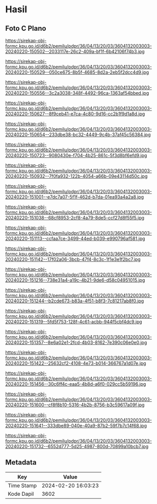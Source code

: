 # Hasil

## Foto C Plano

https://sirekap-obj-formc.kpu.go.id/d6b2/pemilu/pdpr/36/04/13/20/03/3604132003003-20240220-150502--2033117e-26c2-409a-bf1f-6b42106f74b3.jpg

https://sirekap-obj-formc.kpu.go.id/d6b2/pemilu/pdpr/36/04/13/20/03/3604132003003-20240220-150529--050ce675-8b5f-4685-8d2a-2eb5f2dcc4d9.jpg

https://sirekap-obj-formc.kpu.go.id/d6b2/pemilu/pdpr/36/04/13/20/03/3604132003003-20240220-150556--3c2a3038-348f-4492-96ca-1363af54bbed.jpg

https://sirekap-obj-formc.kpu.go.id/d6b2/pemilu/pdpr/36/04/13/20/03/3604132003003-20240220-150627--8f9ceb41-e7ca-4c80-9d16-cc2b1f9d1a8d.jpg

https://sirekap-obj-formc.kpu.go.id/d6b2/pemilu/pdpr/36/04/13/20/03/3604132003003-20240220-150654--233dbe38-bc32-4449-9c4b-37af45c56384.jpg

https://sirekap-obj-formc.kpu.go.id/d6b2/pemilu/pdpr/36/04/13/20/03/3604132003003-20240220-150723--9080430e-f704-4b25-861c-5f3d8bf6efd9.jpg

https://sirekap-obj-formc.kpu.go.id/d6b2/pemilu/pdpr/36/04/13/20/03/3604132003003-20240220-150932--7f0fa932-122b-4054-a66b-09e43114d50c.jpg

https://sirekap-obj-formc.kpu.go.id/d6b2/pemilu/pdpr/36/04/13/20/03/3604132003003-20240220-151001--e7dc7a07-5f1f-462d-b7da-01ea93a4a2a8.jpg

https://sirekap-obj-formc.kpu.go.id/d6b2/pemilu/pdpr/36/04/13/20/03/3604132003003-20240220-151038--68cf8953-2cf8-4a79-8de5-ccf27d8f55f5.jpg

https://sirekap-obj-formc.kpu.go.id/d6b2/pemilu/pdpr/36/04/13/20/03/3604132003003-20240220-151113--ccfaa7ce-3499-44ed-b039-e990796af581.jpg

https://sirekap-obj-formc.kpu.go.id/d6b2/pemilu/pdpr/36/04/13/20/03/3604132003003-20240220-151142--17f02a06-3bcb-47f4-8c3c-1f1e3e1f2bc7.jpg

https://sirekap-obj-formc.kpu.go.id/d6b2/pemilu/pdpr/36/04/13/20/03/3604132003003-20240220-151216--738e31a4-a19c-4b21-9de6-d58c04951015.jpg

https://sirekap-obj-formc.kpu.go.id/d6b2/pemilu/pdpr/36/04/13/20/03/3604132003003-20240220-151244--b2cde673-b83a-4f51-b8f3-7c81217ab8f0.jpg

https://sirekap-obj-formc.kpu.go.id/d6b2/pemilu/pdpr/36/04/13/20/03/3604132003003-20240220-151319--5fd5f753-128f-4c61-acbb-944f5cbf4dc9.jpg

https://sirekap-obj-formc.kpu.go.id/d6b2/pemilu/pdpr/36/04/13/20/03/3604132003003-20240220-151357--8e6a02e1-2fcd-4b03-8162-7e390c06e0e0.jpg

https://sirekap-obj-formc.kpu.go.id/d6b2/pemilu/pdpr/36/04/13/20/03/3604132003003-20240220-151422--25632cf2-4108-4e73-b014-366767a1d07e.jpg

https://sirekap-obj-formc.kpu.go.id/d6b2/pemilu/pdpr/36/04/13/20/03/3604132003003-20240220-151456--30c6ff4c-eaa5-4b8d-a6f0-029cc5b59196.jpg

https://sirekap-obj-formc.kpu.go.id/d6b2/pemilu/pdpr/36/04/13/20/03/3604132003003-20240220-151600--cf8f8b10-5316-4b2b-8756-b3c59617a09f.jpg

https://sirekap-obj-formc.kpu.go.id/d6b2/pemilu/pdpr/36/04/13/20/03/3604132003003-20240220-151641--333dbe89-040e-40a9-87b2-59f7b7c14f68.jpg

https://sirekap-obj-formc.kpu.go.id/d6b2/pemilu/pdpr/36/04/13/20/03/3604132003003-20240220-151732--6552d777-5d25-4987-800d-70899a10bcb7.jpg


## Metadata

| Key        | Value               |
| ---------- | ------------------- |
| Time Stamp | 2024-02-20 16:03:23 |
| Kode Dapil | 3602                |



